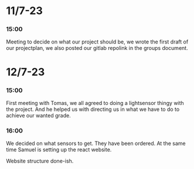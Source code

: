 # 11/7-23
### 15:00

Meeting to decide on what our project should be, we wrote the first draft of our projectplan, we also posted our gitlab repolink in the groups document.

# 12/7-23
### 15:00
First meeting with Tomas, we all agreed to doing a lightsensor thingy with the project. And he helped us with directing us in what we have to do to achieve our wanted grade.

### 16:00
We decided on what sensors to get. They have been ordered. At the same time Samuel is setting up the react website.

Website structure done-ish.
